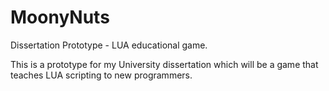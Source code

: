 # MoonyNuts
Dissertation Prototype - LUA educational game.

This is a prototype for my University dissertation which will be a game that teaches LUA scripting to new programmers.
